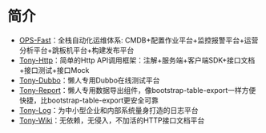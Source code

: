# 简介

* [OPS-Fast](ops-fast/README.md)：全栈自动化运维体系: CMDB+配置作业平台+监控报警平台+运营分析平台+跳板机平台+构建发布平台
* [Tony-Http](tony-http/README.md)：简单的Http API调用框架：注解+服务端+客户端SDK+接口文档+接口测试+接口Mock
* [Tony-Dubbo](tony-dubbo/README.md)：懒人专用Dubbo在线测试平台
* [Tony-Report](tony-report/README.md)：懒人专用数据导出组件，像bootstrap-table-export一样方便快捷，比bootstrap-table-export更安全可靠
* [Tony-Log](tony-log/README.md)：为中小型企业和内部系统量身打造的日志平台
* [Tony-Wiki](tony-wiki/README.md)：无依赖，无侵入，不加活的HTTP接口文档平台